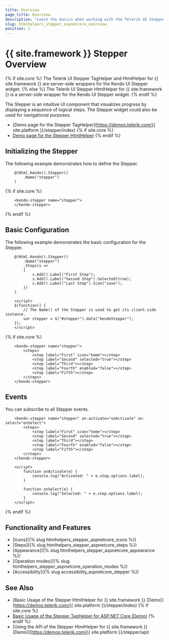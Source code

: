 ```yaml
---
title: Overview
page_title: Overview
description: "Learn the basics when working with the Telerik UI Stepper component for {{ site.framework }}."
slug: htmlhelpers_stepper_aspnetcore_overview
position: 1
---
```


# {{ site.framework }} Stepper Overview

{% if site.core %}
The Telerik UI Stepper TagHelper and HtmlHelper for {{ site.framework }} are server-side wrappers for the Kendo UI Stepper widget.
{% else %}
The Telerik UI Stepper HtmlHelper for {{ site.framework }} is a server-side wrapper for the Kendo UI Stepper widget.
{% endif %}

The Stepper is an intuitive UI component that visualizes progress by displaying a sequence of logical steps. The Stepper widget could also be used for navigational purposes.

* [Demo page for the Stepper TagHelper](https://demos.telerik.com/{{ site.platform }}/stepper/index)
{% if site.core %}
* [Demo page for the Stepper HtmlHelper](https://demos.telerik.com/aspnet-core/stepper/tag-helper)
{% endif %}

## Initializing the Stepper

The following example demonstrates how to define the Stepper.

```HtmlHelper
    @(Html.Kendo().Stepper()
        .Name("stepper")
    )
```
{% if site.core %}
```TagHelper
    <kendo-stepper name="stepper">
    </kendo-stepper>
```
{% endif %}

## Basic Configuration

The following example demonstrates the basic configuration for the Stepper.

```HtmlHelper
    @(Html.Kendo().Stepper()
        .Name("stepper")
        .Steps(s =>
        {
            s.Add().Label("First Step");
            s.Add().Label("Second Step").Selected(true);
            s.Add().Label("Last Step").Icon("save");
        })
    )

    <script>
    $(function() {
        // The Name() of the Stepper is used to get its client-side instance.
        var stepper = $("#stepper").data("kendoStepper");
    });
    </script>
```
{% if site.core %}
```TagHelper
    <kendo-stepper name="stepper">
        <steps>
            <step label="First" icon="home"></step>
            <step label="Second" selected="true"></step>
            <step label="Third"></step>
            <step label="Fourth" enabled="false"></step>
            <step label="Fifth"></step>
        </steps>
    </kendo-stepper>
```

## Events

You can subscribe to all Stepper events.

```TagHelper
    <kendo-stepper name="stepper" on-activate="onActivate" on-select="onSelect">
        <steps>
            <step label="First" icon="home"></step>
            <step label="Second" selected="true"></step>
            <step label="Third"></step>
            <step label="Fourth" enabled="false"></step>
            <step label="Fifth"></step>
        </steps>
    </kendo-stepper>

    <script>
        function onActivate(e) {
            console.log("Activated: " + e.step.options.label);
        }

        function onSelect(e) {
            console.log("Selected: " + e.step.options.label);
        }
    </script>
```
{% endif %}

## Functionality and Features

* [Icons]({% slug htmlhelpers_stepper_aspnetcore_icons %})
* [Steps]({% slug htmlhelpers_stepper_aspnetcore_steps %})
* [Appearance]({% slug htmlhelpers_stepper_aspnetcore_appearance %})
* [Operation modes]({% slug htmlhelpers_stepper_aspnetcore_operation_modes %})
* [Accessibility]({% slug accessibility_aspnetcore_stepper %})

## See Also

* [Basic Usage of the Stepper HtmlHelper for {{ site.framework }} (Demo)](https://demos.telerik.com/{{ site.platform }}/stepper/index)
{% if site.core %}
* [Basic Usage of the Stepper TagHelper for ASP.NET Core (Demo)](https://demos.telerik.com/aspnet-core/stepper/tag-helper)
{% endif %}
* [Using the API of the Stepper HtmlHelper for {{ site.framework }} (Demo)](https://demos.telerik.com/{{ site.platform }}/stepper/api)
